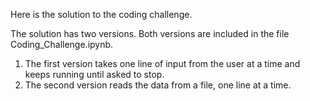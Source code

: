 Here is the solution to the coding challenge.

The solution has two versions. Both versions are included in the file Coding_Challenge.ipynb.

1)  The first version takes one line of input from the user at a time and keeps running until asked to stop.
2)  The second version reads the data from a file, one line at a time.
